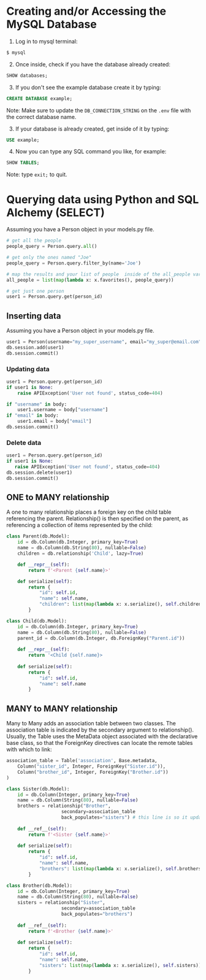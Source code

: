 # Creating and/or Accessing the MySQL Database

1. Log in to mysql terminal:
```sh
$ mysql
```
2. Once inside, check if you have the database already created:
```sql
SHOW databases;
```
3. If you don't see the example database create it by typing:
```sql
CREATE DATABASE example;
```
Note: Make sure to update the `DB_CONNECTION_STRING` on the `.env` file with the correct database name.

3. If your database is already created, get inside of it by typing:
```sql
USE example;
```
4. Now you can type any SQL command you like, for example:
```sql
SHOW TABLES;
```
Note: type `exit;` to quit.


# Querying data using Python and SQL Alchemy (SELECT)

Assuming you have a Person object in your models.py file.

```py
# get all the people
people_query = Person.query.all()

# get only the ones named "Joe"
people_query = Person.query.filter_by(name='Joe')

# map the results and your list of people  inside of the all_people variable
all_people = list(map(lambda x: x.favorites(), people_query))

# get just one person
user1 = Person.query.get(person_id)
 ```

## Inserting data

Assuming you have a Person object in your models.py file.

```py
user1 = Person(username="my_super_username", email="my_super@email.com")
db.session.add(user1)
db.session.commit()
```

### Updating data

```py
user1 = Person.query.get(person_id)
if user1 is None:
    raise APIException('User not found', status_code=404)

if "username" in body:
    user1.username = body["username"]
if "email" in body:
    user1.email = body["email"]
db.session.commit()
```
 
 ### Delete data
 
 ```py
 user1 = Person.query.get(person_id)
if user1 is None:
    raise APIException('User not found', status_code=404)
db.session.delete(user1)
db.session.commit()
 ```

## ONE to MANY relationship
A one to many relationship places a foreign key on the child table referencing the parent. 
Relationship() is then specified on the parent, as referencing a collection of items represented by the child:

```py
class Parent(db.Model):
    id = db.Column(db.Integer, primary_key=True)
    name = db.Column(db.String(80), nullable=False)
    children = db.relationship('Child', lazy=True)

    def __repr__(self):
        return f'<Parent {self.name}>'

    def serialize(self):
        return {
            "id": self.id,
            "name": self.name,
            "children": list(map(lambda x: x.serialize(), self.children))
        }

class Child(db.Model):
    id = db.Column(db.Integer, primary_key=True)
    name = db.Column(db.String(80), nullable=False)
    parent_id = db.Column(db.Integer, db.ForeignKey("Parent.id"))
    
    def __repr__(self):
        return '<Child {self.name}>
        
    def serialize(self):
        return {
            "id": self.id,
            "name": self.name
        }
```

## MANY to MANY relationship
Many to Many adds an association table between two classes. The association table is indicated by the secondary argument to relationship(). Usually, the Table uses the MetaData object associated with the declarative base class, so that the ForeignKey directives can locate the remote tables with which to link:

```py
association_table = Table('association', Base.metadata,
    Column("sister_id", Integer, ForeignKey("Sister.id")),
    Column("brother_id", Integer, ForeignKey("Brother.id"))
)

class Sister(db.Model):
    id = db.Column(Integer, primary_key=True)
    name = db.Column(String(80), nullable=False)
    brothers = relationship("Brother",
                    secondary=association_table
                    back_populates="sisters") # this line is so it updates the field when Sister is updated
                    
    def __ref__(self):
        return f'<Sister {self.name}>'
        
    def serialize(self):
        return {
            "id": self.id,
            "name": self.name,
            "brothers": list(map(lambda x: x.serialize(), self.brothers))
        }

class Brother(db.Model):
    id = db.Column(Integer, primary_key=True)
    name = db.Column(String(80), nullable=False)
    sisters = relationship("Sister",
                    secondary=association_table
                    back_populates="brothers")
                    
    def __ref__(self):
        return f'<Brother {self.name}>'
        
    def serialize(self):
        return {
            "id": self.id,
            "name": self.name,
            "sisters": list(map(lambda x: x.serialize(), self.sisters))
        }
```
